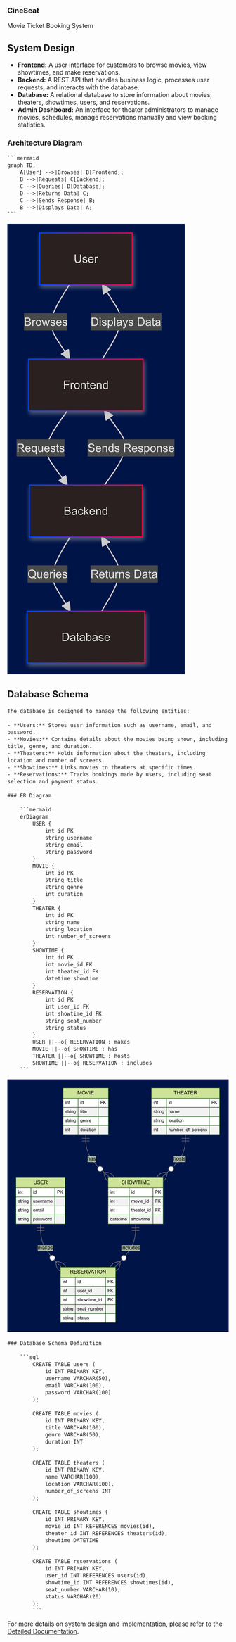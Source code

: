 ### CineSeat
Movie Ticket Booking System

## System Design

 - **Frontend:** A user interface for customers to browse movies, view showtimes, and make reservations.
 - **Backend:** A REST API that handles business logic, processes user requests, and interacts with the database.
 - **Database:** A relational database to store information about movies, theaters, showtimes, users, and reservations.
 - **Admin Dashboard:** An interface for theater administrators to manage movies, schedules, manage reservations manually and view booking statistics.

### Architecture Diagram

    ```mermaid
    graph TD;
        A[User] -->|Browses| B[Frontend];
        B -->|Requests| C[Backend];
        C -->|Queries| D[Database];
        D -->|Returns Data| C;
        C -->|Sends Response| B;
        B -->|Displays Data| A;
    ```

![High Leveel System Architecture of CineSeat](images/CineSeat_SystemArchitecture-2024-08-31-130640.png)

## Database Schema

    The database is designed to manage the following entities:

    - **Users:** Stores user information such as username, email, and password.
    - **Movies:** Contains details about the movies being shown, including title, genre, and duration.
    - **Theaters:** Holds information about the theaters, including location and number of screens.
    - **Showtimes:** Links movies to theaters at specific times.
    - **Reservations:** Tracks bookings made by users, including seat selection and payment status.

    ### ER Diagram

        ```mermaid
        erDiagram
            USER {
                int id PK
                string username
                string email
                string password
            }
            MOVIE {
                int id PK
                string title
                string genre
                int duration
            }
            THEATER {
                int id PK
                string name
                string location
                int number_of_screens
            }
            SHOWTIME {
                int id PK
                int movie_id FK
                int theater_id FK
                datetime showtime
            }
            RESERVATION {
                int id PK
                int user_id FK
                int showtime_id FK
                string seat_number
                string status
            }
            USER ||--o{ RESERVATION : makes
            MOVIE ||--o{ SHOWTIME : has
            THEATER ||--o{ SHOWTIME : hosts
            SHOWTIME ||--o{ RESERVATION : includes
        ```
    
![ER diagram for CineSeat's DB](images/CineSeat_DB-ER_diagram-2024-08-31-131511.png)

    ### Database Schema Definition

        ```sql
            CREATE TABLE users (
                id INT PRIMARY KEY,
                username VARCHAR(50),
                email VARCHAR(100),
                password VARCHAR(100)
            );

            CREATE TABLE movies (
                id INT PRIMARY KEY,
                title VARCHAR(100),
                genre VARCHAR(50),
                duration INT
            );

            CREATE TABLE theaters (
                id INT PRIMARY KEY,
                name VARCHAR(100),
                location VARCHAR(100),
                number_of_screens INT
            );

            CREATE TABLE showtimes (
                id INT PRIMARY KEY,
                movie_id INT REFERENCES movies(id),
                theater_id INT REFERENCES theaters(id),
                showtime DATETIME
            );

            CREATE TABLE reservations (
                id INT PRIMARY KEY,
                user_id INT REFERENCES users(id),
                showtime_id INT REFERENCES showtimes(id),
                seat_number VARCHAR(10),
                status VARCHAR(20)
            );
            ```


For more details on system design and implementation, please refer to the [Detailed Documentation](docs/detailed_documentation.md).
